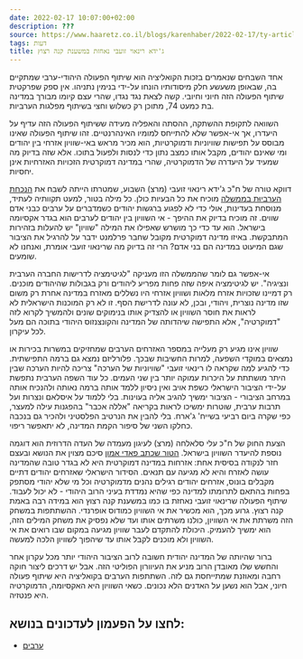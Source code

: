 ```yaml
---
date: 2022-02-17 10:07:00+02:00
description: ???
source: https://www.haaretz.co.il/blogs/karenhaber/2022-02-17/ty-article/0000017f-f8f1-d318-afff-fbf3a6620000
tags: דעות
title: ג'ידא רינאוי זועבי נאחזת במשענת קנה רצוץ
---
```


אחד השבחים שנאמרים בזכות הקואליציה הוא שיתוף הפעולה היהודי-ערבי שמתקיים בה, שבאופן משעשע חלק מיסודותיו הונחו על-ידי בנימין נתניהו. אין ספק שפרקטית שיתוף הפעולה הזה חיוני וחיובי. קשה לצאת נגד נגדו, שהרי עצם קיומו מבורך במדינה בת כמעט 74, מתוכן רק כשלוש וחצי בשיתוף מפלגות הערביות. 

השוואה לתקופת ההשתקה, ההסתה והאפליה מעידה ששיתוף הפעולה הזה עדיף על היעדרו, אך אי-אפשר שלא להתייחס למומיו האינהרנטיים. זהו שיתוף הפעולה שאינו מבוסס על תפישות שוויוניות ודמוקרטיות, הוא מכיר מראש באי-שוויון אזרחי בין יהודים ומי שאינם יהודים, מקבל אותו כמצב נתון כדי לנסות ולפעול בתוכו. אלא שזה בדיוק מה שמעיד על היעדרה של הדמוקרטיה, שהרי במדינה דמוקרטית הזכויות האזרחיות אינן יחסיות. 

דווקא טורה של ח"כ ג'ידא רינאוי זועבי (מרצ) השבוע, שמטרתו הייתה לשבח את [הנכחת הערביוּת בממשלה](/opinions/2022-02-16/ty-article-opinion/.premium/0000017f-ecea-d639-af7f-edff3da00000) מוכיח את כל הבעיות כולן. כל מילה בטור, למעט תקוותיה לעתיד, מנוסחת בעדינות, אולי כדי לא לפגוע ברגשות יהודים כשמדברים על ערבים כבני אדם שווים. זה מוכיח בדיוק את ההיפך - אי השוויון בין יהודים לערבים הוא בגדר אקסיומה בישראל. הוא עד כדי כך מושרש שאפילו את המילה "שוויון" יש להעלות בזהירות המתבקשת. באיזו מדינה דמוקרטית מקובל שחבר פרלמנט ידבר על להרגיל את הציבור שגם המיעוט במדינה הם בני אדם? הרי זה בדיוק מה שרינאוי זועבי אומרת, ואנחנו לא שומעים. 

אי-אפשר גם לומר שהממשלה הזו מעניקה "לגיטימציה לדרישות החברה הערבית ונציגיה". יש לגיטימציה איפה שזה פחות מפריע ליהודים ורק בגבולות שהיהודים מוכנים. רק דמיינו שזכויות אזרח מלאות ושוויון אזרחי היו נשללים מאזרח במדינה אחרת רק משום שזו מדינה נוצרית, ויהודי, ובכן, לא עונה לדרישת הסף. זו לא רק המוכנות הישראלית לא לראות את חוסר השוויון או להצדיק אותו בנימוקים שונים ולהמשיך לקרוא לזה "דמוקרטיה", אלא התפישה שיהדותה של המדינה והקונצנזוס היהודי בתוכה הם מעל לכל עיקרון. 

שוויון אינו מגיע רק מעלייה במספר האזרחים הערבים שמחזיקים במשרות בכירות או נמצאים במוקדי השפעה, למרות החשיבות שבכך. פלורליזם נמצא גם ברמה התפישתית. כדי להגיע למה שקראה לו רינאוי זועבי "שוויוניות של הערכה" צריכה להיות הערכה שבין היתר מושתתת על היכרות עמוקה יותר בין שני העמים. כל עוד השפה הערבית נתפשת על-ידי הציבור הישראלי כשפת אויב ואין ניסיון ללמד אותה ברמה נאותה ולהנכיח אותה במרחב הציבורי - הציבור ימשיך להגיב אליה בעוינות. בלי ללמוד על איסלאם ונצרות ועל תרבות ערבית, שוטרות ימשיכו לראות בקריאה "אללה אכבר" בהפגנות עילה למעצר, כפי שקרה ביום רביעי בשייח' ג'ארח. בלי להבין את הנרטיב הפלסטיני ולהכיר גם בנכבה כחלקו השני של סיפור הקמת המדינה, לא יתאפשר ריפוי. 

הצעת החוק של ח"כ עלי סלאלחה (מרצ) לעיגון מעמדה של העדה הדרוזית הוא דוגמה נוספת להיעדר השוויון בישראל. [הטור שכתב פאדי אמון](/opinions/2022-02-16/ty-article-opinion/.premium/0000017f-e368-d7b2-a77f-e36f7ab40000) סיכם מצוין את הנושא ובעצם חזר לנקודה בסיסית אחת: אזרחות במדינה דמוקרטית היא לא בגדר טובה שהמדינה עושה לאזרח והיא לא מגיעה עם תנאים. הסידור הישראלי שאזרחים יהודים דתיים מקבלים בונוס, אזרחים יהודים רגילים נהנים מדמוקרטיה וכל מי שלא יהודי מסתפק בפחות בהתאם לתרומתו למדינה כפי שהיא נמדדת בעיני הרוב היהודי - לא יכול לעבוד. שיתוף הפעולה שרינאוי זועבי נאחזת בו כמו במשענת קנה רצוץ הוא במידה רבה באמת קנה רצוץ. גרוע מכך, הוא מכשיר את אי השוויון כמודוס אופרנדי. ההשתתפות במשחק הזה משרתת את אי השוויון, כולנו משרתים אותו ועד שלא נפסיק את משחק המילים הזה, הוא ימשיך להעמיק. היכולת להתקדם לעבר שוויון מגיעה במקום שבו רואים את אי השוויון ולא מוכנים לקבל אותו עד שיהפוך לשוויון הלכה למעשה. 

ברור שהיותה של המדינה יהודית חשובה לרוב הציבור היהודי יותר מכל עקרון אחר והחשש שלו מאובדן הרוב מניע את העיוורון הפוליטי הזה. אבל יש דרכים ליצור חוקה רחבה ומאוזנת שמתייחסת גם לזה. השתתפות הערבים בקואליציה היא שיתוף פעולה חיוני, אבל הוא נשען על האדנים הלא נכונים. כשאי השוויון היא האקסיומה, הדמוקרטיה היא פנטזיה.

לחצו על הפעמון לעדכונים בנושא:
------------------------------

* [ערבים](/ty-tag/0000017f-da32-d249-ab7f-fbf290640000)